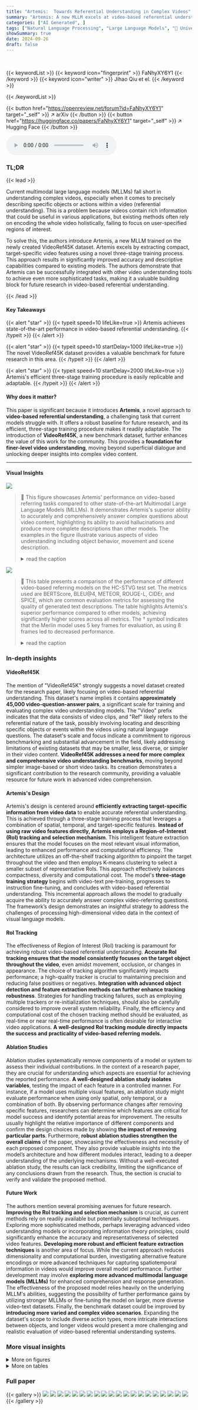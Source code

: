 ```yaml
---
title: "Artemis:  Towards Referential Understanding in Complex Videos"
summary: "Artemis: A new MLLM excels at video-based referential understanding, accurately describing targets within complex videos using natural language questions and bounding boxes, surpassing existing models..."
categories: ["AI Generated", ]
tags: ["Natural Language Processing", "Large Language Models", "🏢 University of Chinese Academy of Sciences",]
showSummary: true
date: 2024-09-26
draft: false
---
```


<br>

{{< keywordList >}}
{{< keyword icon="fingerprint" >}} FaNhyXY6Y1 {{< /keyword >}}
{{< keyword icon="writer" >}} Jihao Qiu et el. {{< /keyword >}}
 
{{< /keywordList >}}

{{< button href="https://openreview.net/forum?id=FaNhyXY6Y1" target="_self" >}}
↗ arXiv
{{< /button >}}
{{< button href="https://huggingface.co/papers/FaNhyXY6Y1" target="_self" >}}
↗ Hugging Face
{{< /button >}}



<audio controls>
    <source src="https://ai-paper-reviewer.com/FaNhyXY6Y1/podcast.wav" type="audio/wav">
    Your browser does not support the audio element.
</audio>


### TL;DR


{{< lead >}}

Current multimodal large language models (MLLMs) fall short in understanding complex videos, especially when it comes to precisely describing specific objects or actions within a video (referential understanding).  This is a problem because videos contain rich information that could be useful in various applications, but existing methods often rely on encoding the whole video holistically, failing to focus on user-specified regions of interest.

To solve this, the authors introduce Artemis, a new MLLM trained on the newly created VideoRef45K dataset.  Artemis excels by extracting compact, target-specific video features using a novel three-stage training process. This approach results in significantly improved accuracy and descriptive capabilities compared to existing models. The authors demonstrate that Artemis can be successfully integrated with other video understanding tools to achieve even more sophisticated tasks, making it a valuable building block for future research in video-based referential understanding.

{{< /lead >}}


#### Key Takeaways

{{< alert "star" >}}
{{< typeit speed=10 lifeLike=true >}} Artemis achieves state-of-the-art performance in video-based referential understanding. {{< /typeit >}}
{{< /alert >}}

{{< alert "star" >}}
{{< typeit speed=10 startDelay=1000 lifeLike=true >}} The novel VideoRef45K dataset provides a valuable benchmark for future research in this area. {{< /typeit >}}
{{< /alert >}}

{{< alert "star" >}}
{{< typeit speed=10 startDelay=2000 lifeLike=true >}} Artemis's efficient three-stage training procedure is easily replicable and adaptable. {{< /typeit >}}
{{< /alert >}}

#### Why does it matter?
This paper is significant because it introduces **Artemis**, a novel approach to **video-based referential understanding**, a challenging task that current models struggle with.  It offers a robust baseline for future research, and its efficient, three-stage training procedure makes it readily adaptable. The introduction of **VideoRef45K**, a new benchmark dataset,  further enhances the value of this work for the community.  This provides a **foundation for finer-level video understanding**, moving beyond superficial dialogue and unlocking deeper insights into complex video content.

------
#### Visual Insights



![](https://ai-paper-reviewer.com/FaNhyXY6Y1/figures_1_1.jpg)

> 🔼 This figure showcases Artemis' performance on video-based referring tasks compared to other state-of-the-art Multimodal Large Language Models (MLLMs).  It demonstrates Artemis's superior ability to accurately and comprehensively answer complex questions about video content, highlighting its ability to avoid hallucinations and produce more complete descriptions than other models. The examples in the figure illustrate various aspects of video understanding including object behavior, movement and scene description.
> <details>
> <summary>read the caption</summary>
> Figure 1: Artemis' ability in video-based dialogue. Notably, Artemis excels particularly in video-based referring, outperforming the existing MLLMs including Merlin [57] and Video-LLaVA [31] lacking comprehensiveness and Osprey [59] suffering hallucination.
> </details>





![](https://ai-paper-reviewer.com/FaNhyXY6Y1/tables_5_1.jpg)

> 🔼 This table presents a comparison of the performance of different video-based referring models on the HC-STVG test set.  The metrics used are BERTScore, BLEU@4, METEOR, ROUGE-L, CIDEr, and SPICE, which are common evaluation metrics for assessing the quality of generated text descriptions.  The table highlights Artemis's superior performance compared to other models, achieving significantly higher scores across all metrics.  The † symbol indicates that the Merlin model uses 5 key frames for evaluation, as using 8 frames led to decreased performance.
> <details>
> <summary>read the caption</summary>
> Table 1: A comparison of video-based referring metrics on the HC-STVG test set. †: We use 5 key frames while using 8 frames leads to worse results.
> </details>





### In-depth insights


#### VideoRef45K
The mention of "VideoRef45K" strongly suggests a novel dataset created for the research paper, likely focusing on video-based referential understanding.  This dataset's name implies it contains **approximately 45,000 video-question-answer pairs**, a significant scale for training and evaluating complex video understanding models. The "Video" prefix indicates that the data consists of video clips, and "Ref" likely refers to the referential nature of the task, possibly involving locating and describing specific objects or events within the videos using natural language questions.  The dataset's scale and focus indicate a commitment to rigorous benchmarking and substantial advancement in the field, likely addressing limitations of existing datasets that may be smaller, less diverse, or simpler in their video content. **VideoRef45K addresses a need for more complex and comprehensive video understanding benchmarks**,  moving beyond simpler image-based or short video tasks.  Its creation demonstrates a significant contribution to the research community, providing a valuable resource for future work in advanced video comprehension.

#### Artemis's Design
Artemis's design is centered around **efficiently extracting target-specific information from video data** to enable accurate referential understanding.  This is achieved through a three-stage training process that leverages a combination of spatial, temporal, and target-specific features. **Instead of using raw video features directly, Artemis employs a Region-of-Interest (RoI) tracking and selection mechanism**.  This intelligent feature extraction ensures that the model focuses on the most relevant visual information, leading to enhanced performance and computational efficiency. The architecture utilizes an off-the-shelf tracking algorithm to pinpoint the target throughout the video and then employs K-means clustering to select a smaller subset of representative RoIs.  This approach effectively balances compactness, diversity and computational cost.  The model's **three-stage training strategy** begins with video-text pre-training, progresses to instruction fine-tuning, and concludes with video-based referential understanding. This incremental approach allows the model to gradually acquire the ability to accurately answer complex video-referring questions.  The framework’s design demonstrates an insightful strategy to address the challenges of processing high-dimensional video data in the context of visual language models.

#### Rol Tracking
The effectiveness of Region of Interest (RoI) tracking is paramount for achieving robust video-based referential understanding.  **Accurate RoI tracking ensures that the model consistently focuses on the target object throughout the video**, even amidst movement, occlusion, or changes in appearance.  The choice of tracking algorithm significantly impacts performance; a high-quality tracker is crucial to maintaining precision and reducing false positives or negatives. **Integration with advanced object detection and feature extraction methods can further enhance tracking robustness**.  Strategies for handling tracking failures, such as employing multiple trackers or re-initialization techniques, should also be carefully considered to improve overall system reliability.  Finally, the efficiency and computational cost of the chosen tracking method should be evaluated, as real-time or near real-time performance is often desirable for interactive video applications.  **A well-designed RoI tracking module directly impacts the success and practicality of video-based referring models.**

#### Ablation Studies
Ablation studies systematically remove components of a model or system to assess their individual contributions.  In the context of a research paper, they are crucial for understanding which aspects are essential for achieving the reported performance.  **A well-designed ablation study isolates variables**, testing the impact of each feature in a controlled manner. For instance, if a model uses multiple visual features, an ablation study might evaluate performance when using only spatial, only temporal, or a combination of both.  By observing performance changes after removing specific features, researchers can determine which features are critical for model success and identify potential areas for improvement.  The results usually highlight the relative importance of different components and confirm the design choices made by showing **the impact of removing particular parts**.  Furthermore, **robust ablation studies strengthen the overall claims** of the paper, showcasing the effectiveness and necessity of each proposed component.  They also provide valuable insights into the model’s architecture and how different modules interact, leading to a deeper understanding of the underlying mechanisms.  Without a well-executed ablation study, the results can lack credibility, limiting the significance of any conclusions drawn from the research. Thus, the section is crucial to verify and validate the proposed method.

#### Future Work
The authors mention several promising avenues for future research.  **Improving the RoI tracking and selection mechanism** is crucial, as current methods rely on readily available but potentially suboptimal techniques. Exploring more sophisticated methods, perhaps leveraging advanced video understanding models or incorporating information theory principles, could significantly enhance the accuracy and representativeness of selected video features.  **Developing more robust and efficient feature extraction techniques** is another area of focus. While the current approach reduces dimensionality and computational burden, investigating alternative feature encodings or more advanced techniques for capturing spatiotemporal information in videos would improve overall model performance.  Further development may involve **exploring more advanced multimodal language models (MLLMs)** for enhanced comprehension and response generation.  The effectiveness of the proposed model relies heavily on the underlying MLLM's abilities, suggesting the possibility of further performance gains by utilizing stronger MLLMs or fine-tuning the model on larger, more diverse video-text datasets. Finally, the benchmark dataset could be improved by **introducing more varied and complex video scenarios**.  Expanding the dataset's scope to include diverse action types, more intricate interactions between objects, and longer videos would present a more challenging and realistic evaluation of video-based referential understanding systems.


### More visual insights

<details>
<summary>More on figures
</summary>


![](https://ai-paper-reviewer.com/FaNhyXY6Y1/figures_3_1.jpg)

> 🔼 This figure illustrates the architecture of Artemis, a multimodal large language model designed for video-based referential understanding. The left panel shows the overall framework, where the model takes a user query and video features (spatial, temporal, and target-specific) as input and generates a textual answer.  The right panel details the RoI (Region of Interest) tracking and selection process used to extract the target-specific video features.  This involves tracking a bounding box around the target object across frames, selecting key frames with relevant features, and then using a clustering method to obtain a compact representation. The different IDs in the right panel show the results of the clustering process. 
> <details>
> <summary>read the caption</summary>
> Figure 2: Left: the overall framework of Artemis, where an MLLM receives a text prompt together with spatial, temporal, and target-specific video features, and produces the answer. Right: the RoI tracking and selection mechanism to generate target-specific features. We use different IDs to show the clustering result. This figure is best viewed in color.
> </details>



![](https://ai-paper-reviewer.com/FaNhyXY6Y1/figures_6_1.jpg)

> 🔼 This figure compares the performance of Artemis and Merlin on video-based referring tasks.  It highlights Artemis's advantage in not requiring semantic class information about the target region, which is unlike Merlin. The figure shows examples where Artemis correctly answers the question about a target region's actions in a video, while Merlin provides incorrect or less comprehensive answers.  The visual components of the figure illustrate the process; input regions are marked in orange, tracked regions of interest (ROIs) in blue, and selected ROIs are highlighted with yellow stars.  Correct and incorrect answers are noted in green and red, respectively.
> <details>
> <summary>read the caption</summary>
> Figure 3: Artemis and Merlin for video-based referring. Note that Merlin needs the semantic class of <region> to be provided while Artemis does not. In each case, the orange rectangle indicates the input <region>, blue rectangles are the tracked RoIs, and yellow stars label the selected Rols. Red and green texts indicate incorrect and correct answers, respectively. This figure is best viewed in color.
> </details>



![](https://ai-paper-reviewer.com/FaNhyXY6Y1/figures_6_2.jpg)

> 🔼 This figure shows the results of two experiments evaluating the impact of RoI tracking and selection methods on the informativeness and diversity of RoIs. The top panel shows that adding RoI tracking increases the information entropy of the RoIs, indicating that more information is captured. The bottom panel shows that using K-means clustering to select RoIs results in higher inter-frame RoI difference compared to using uniform or random sampling, suggesting that the selected RoIs are more diverse. Overall, this figure demonstrates that RoI tracking and selection improves the quality of the video features used for referential understanding.
> <details>
> <summary>read the caption</summary>
> Figure 4: RoI manipulation increases the informativeness and diversity of RoIs. See Appendix D for details.
> </details>



![](https://ai-paper-reviewer.com/FaNhyXY6Y1/figures_7_1.jpg)

> 🔼 This figure shows an ablation study comparing three different RoI selection methods: only using the queried RoI, tracking and uniformly choosing 4 RoIs, and tracking & clustering to choose 4 RoIs.  For each method, the figure displays example videos with the input <region> highlighted in orange, tracked RoIs in blue, and selected RoIs marked with yellow stars.  The corresponding generated captions are given, highlighting the improved accuracy and comprehensiveness of the description when using tracking and clustering.
> <details>
> <summary>read the caption</summary>
> Figure 5: How RoI tracking and selection gradually improves the quality of video-based referring. In each example, the orange rectangle indicates the input <region>, blue rectangles are the tracked RoIs, and green and yellow stars label the uniformly sampled and K-means selected RoIs, respectively. Red and green texts highlight the incorrect and correct outputs. This figure is best viewed in color.
> </details>



![](https://ai-paper-reviewer.com/FaNhyXY6Y1/figures_8_1.jpg)

> 🔼 This figure demonstrates Artemis's integration with GroundingDINO for multi-round video-based referring. The example shows a series of questions and answers, where Artemis provides the initial answer (referring to a specific region in the video), and GroundingDINO then locates the referenced entity in the video and presents it as further input to answer subsequent questions. This showcases the collaborative nature of these models in handling complex video understanding tasks.
> <details>
> <summary>read the caption</summary>
> Figure 6: An example of multi-round, video-based referring by integrating Artemis with GroundingDINO [34].
> </details>



![](https://ai-paper-reviewer.com/FaNhyXY6Y1/figures_14_1.jpg)

> 🔼 This figure shows six example video clips from the VideoRef45K dataset. Each clip contains a sequence of frames showing an object performing an action, along with bounding boxes highlighting the object's position in each frame.  The accompanying text provides a concise description of the object's activity in the clip.  The purpose is to illustrate the diversity of actions and object types represented in the dataset, which consists of 45K video question-answer pairs.
> <details>
> <summary>read the caption</summary>
> Figure 8: Some examples of VideoRef45K.
> </details>



![](https://ai-paper-reviewer.com/FaNhyXY6Y1/figures_16_1.jpg)

> 🔼 This figure compares the performance of Artemis with other image-based MLLMs (Osprey and Ferret) on a video-based referring task.  The image-based models process the video frame by frame using image-based referring methods and then use GPT-3.5-Turbo to combine these results into an overall video description.  The figure highlights Artemis's superior ability to understand and describe the actions and behavior within a video compared to the combined image-based MLLM approach, demonstrating that Artemis is more effective at video-based referring than a frame-wise image-based approach followed by text summarization.  The examples provided in the figure shows differences in the comprehensiveness and accuracy of the descriptions generated by each method.
> <details>
> <summary>read the caption</summary>
> Figure 9: A comparison of video-based referring between image-based MLLMs and Artemis. GPT-3.5-Turbo is used to integrate the 5 independent outputs from the image-based MLLMs.
> </details>



![](https://ai-paper-reviewer.com/FaNhyXY6Y1/figures_17_1.jpg)

> 🔼 This figure shows the attention map between RoI tokens and temporal tokens. The attention map visualizes the relationships between the RoI features extracted from different frames of the video and the temporal features representing the entire video. It helps demonstrate how the model integrates spatial and temporal information to understand the video content. Warmer colors indicate stronger attention weights, suggesting stronger relationships between those features.
> <details>
> <summary>read the caption</summary>
> Figure 10: Attention map between RoI tokens and temporal tokens.
> </details>



![](https://ai-paper-reviewer.com/FaNhyXY6Y1/figures_17_2.jpg)

> 🔼 This figure compares Artemis and Merlin's performance on video-based referring tasks.  It highlights Artemis's ability to answer questions without requiring explicit semantic class labels for the target region, unlike Merlin. It demonstrates Artemis's superior performance by showing its ability to identify and track the relevant regions of interest within the video and accurately answer questions regarding the target's actions.
> <details>
> <summary>read the caption</summary>
> Figure 3: Artemis and Merlin for video-based referring. Note that Merlin needs the semantic class of <region> to be provided while Artemis does not. In each case, the orange rectangle indicates the input <region>, blue rectangles are the tracked RoIs, and yellow stars label the selected Rols. Red and green texts indicate incorrect and correct answers, respectively. This figure is best viewed in color.
> </details>



![](https://ai-paper-reviewer.com/FaNhyXY6Y1/figures_18_1.jpg)

> 🔼 This figure shows an example of Artemis performing long video understanding. The video is divided into four segments, and Artemis produces a description for each segment.  These individual descriptions are then combined by Artemis to generate a comprehensive summary of the entire video's events. The example showcases Artemis' ability to not only understand individual actions within short video segments but also to combine these into a coherent narrative summarizing the overall events of a longer video.
> <details>
> <summary>read the caption</summary>
> Figure 12: The example of long video understanding generated by Artemis.
> </details>



![](https://ai-paper-reviewer.com/FaNhyXY6Y1/figures_18_2.jpg)

> 🔼 This figure compares the performance of Artemis and Merlin on video-based referring tasks.  It highlights Artemis's ability to successfully answer questions about a target region in a video without requiring explicit semantic labels, unlike Merlin which does need this extra information.  Each row shows an example, with the orange rectangle showing the initial target region; blue rectangles track the target throughout the video; yellow stars highlight selected keyframes; and red and green text indicates whether the model was correct (green) or incorrect (red).
> <details>
> <summary>read the caption</summary>
> Figure 3: Artemis and Merlin for video-based referring. Note that Merlin needs the semantic class of <region> to be provided while Artemis does not. In each case, the orange rectangle indicates the input <region>, blue rectangles are the tracked RoIs, and yellow stars label the selected Rols. Red and green texts indicate incorrect and correct answers, respectively. This figure is best viewed in color.
> </details>



![](https://ai-paper-reviewer.com/FaNhyXY6Y1/figures_19_1.jpg)

> 🔼 This figure compares the performance of Artemis and Merlin on video-based referring tasks.  It highlights that Artemis does not require the semantic class of the target region as input, unlike Merlin.  The figure shows example questions, model responses, and visual representations (bounding boxes) to illustrate the model's ability to identify and describe target actions within a video.
> <details>
> <summary>read the caption</summary>
> Figure 3: Artemis and Merlin for video-based referring. Note that Merlin needs the semantic class of <region> to be provided while Artemis does not. In each case, the orange rectangle indicates the input <region>, blue rectangles are the tracked RoIs, and yellow stars label the selected Rols. Red and green texts indicate incorrect and correct answers, respectively. This figure is best viewed in color.
> </details>



</details>




<details>
<summary>More on tables
</summary>


![](https://ai-paper-reviewer.com/FaNhyXY6Y1/tables_7_1.jpg)
> 🔼 This table presents the results of an ablation study conducted on the HC-STVG dataset to evaluate the effectiveness of different RoI (Region of Interest) selection methods for video-based referring.  The methods compared include a baseline (no RoI selection), removing tracking instructions, uniformly sampling RoIs, randomly sampling RoIs, and using K-means clustering for RoI selection. The table shows the performance of each method across various metrics, including BLEU@4, METEOR, ROUGE_L, CIDEr, and SPICE. The results demonstrate the superiority of K-means clustering in selecting representative RoIs that effectively capture the semantic changes throughout complex videos.
> <details>
> <summary>read the caption</summary>
> Table 2: Ablation on different RoI selection methods. Results are reported on HC-STVG.
> </details>

![](https://ai-paper-reviewer.com/FaNhyXY6Y1/tables_7_2.jpg)
> 🔼 This table presents the results of an ablation study conducted on the HC-STVG dataset to determine the optimal number of selected Regions of Interest (RoIs) for video-based referring.  The study varied the number of RoIs (1, 2, 4, 6, and 8) and measured the performance using several metrics: BERT Score, BLEU@4, METEOR, ROUGE_L, CIDEr, and SPICE. The results show that using 4 RoIs provides the best balance between performance and efficiency.
> <details>
> <summary>read the caption</summary>
> Table 3: Ablation on the number of selected RoIs. Results are reported on HC-STVG.
> </details>

![](https://ai-paper-reviewer.com/FaNhyXY6Y1/tables_8_1.jpg)
> 🔼 This table compares the performance of different methods on the video-based referring task using the HC-STVG test dataset.  The metrics used are BERTScore, BLEU@4, METEOR, ROUGE-L, CIDEr, and SPICE, which are common evaluation metrics for evaluating the quality of generated text.  The table shows that the proposed Artemis model outperforms other existing methods on all metrics. The † symbol indicates that a different number of frames were used for the compared method. 
> <details>
> <summary>read the caption</summary>
> Table 1: A comparison of video-based referring metrics on the HC-STVG test set. †: We use 5 key frames while using 8 frames leads to worse results.
> </details>

![](https://ai-paper-reviewer.com/FaNhyXY6Y1/tables_9_1.jpg)
> 🔼 This table compares the performance of various models on the HC-STVG video-based referring task, using metrics such as BERTScore, BLEU@4, METEOR, ROUGE-L, CIDEr, and SPICE.  It highlights the superior performance of the Artemis model compared to existing models like Osprey, Ferret, Shikra, Video-ChatGPT, Video-LLaVA, and Merlin.  The use of 5 keyframes versus 8 is noted as affecting Merlin's results. 
> <details>
> <summary>read the caption</summary>
> Table 1: A comparison of video-based referring metrics on the HC-STVG test set. †: We use 5 key frames while using 8 frames leads to worse results.
> </details>

![](https://ai-paper-reviewer.com/FaNhyXY6Y1/tables_15_1.jpg)
> 🔼 This table presents the composition of the VideoRef45K benchmark dataset, which is created by curating seven existing video datasets.  It shows the number of video clips and question-answer pairs from each original dataset (HC-STVG, MeViS, A2D Sentences, LaSOT, VID Sentence, GOT-10K, MGIT),  as well as the combined totals for the VideoRef45K benchmark.
> <details>
> <summary>read the caption</summary>
> Table 5: Curated datasets for Video-based Referring.
> </details>

![](https://ai-paper-reviewer.com/FaNhyXY6Y1/tables_15_2.jpg)
> 🔼 This table details the hyperparameters used for training the Artemis model. It's divided into three sections representing the different training stages: pre-training, instruction tuning, and referring instruction tuning.  For each stage, it lists the ViT initialization, LLM initialization, projection initialization, image resolution, video feature length, LLM sequence length, optimizer, peak learning rate, minimum learning rate, learning rate schedule, weight decay, LoRA rank, number of input trackboxes, number of chosen bounding boxes, training steps, global batch size, and numerical precision used.
> <details>
> <summary>read the caption</summary>
> Table 6: Training hyper-parameters of Artemis.
> </details>

</details>




### Full paper

{{< gallery >}}
<img src="https://ai-paper-reviewer.com/FaNhyXY6Y1/1.png" class="grid-w50 md:grid-w33 xl:grid-w25" />
<img src="https://ai-paper-reviewer.com/FaNhyXY6Y1/2.png" class="grid-w50 md:grid-w33 xl:grid-w25" />
<img src="https://ai-paper-reviewer.com/FaNhyXY6Y1/3.png" class="grid-w50 md:grid-w33 xl:grid-w25" />
<img src="https://ai-paper-reviewer.com/FaNhyXY6Y1/4.png" class="grid-w50 md:grid-w33 xl:grid-w25" />
<img src="https://ai-paper-reviewer.com/FaNhyXY6Y1/5.png" class="grid-w50 md:grid-w33 xl:grid-w25" />
<img src="https://ai-paper-reviewer.com/FaNhyXY6Y1/6.png" class="grid-w50 md:grid-w33 xl:grid-w25" />
<img src="https://ai-paper-reviewer.com/FaNhyXY6Y1/7.png" class="grid-w50 md:grid-w33 xl:grid-w25" />
<img src="https://ai-paper-reviewer.com/FaNhyXY6Y1/8.png" class="grid-w50 md:grid-w33 xl:grid-w25" />
<img src="https://ai-paper-reviewer.com/FaNhyXY6Y1/9.png" class="grid-w50 md:grid-w33 xl:grid-w25" />
<img src="https://ai-paper-reviewer.com/FaNhyXY6Y1/10.png" class="grid-w50 md:grid-w33 xl:grid-w25" />
<img src="https://ai-paper-reviewer.com/FaNhyXY6Y1/11.png" class="grid-w50 md:grid-w33 xl:grid-w25" />
<img src="https://ai-paper-reviewer.com/FaNhyXY6Y1/12.png" class="grid-w50 md:grid-w33 xl:grid-w25" />
<img src="https://ai-paper-reviewer.com/FaNhyXY6Y1/13.png" class="grid-w50 md:grid-w33 xl:grid-w25" />
<img src="https://ai-paper-reviewer.com/FaNhyXY6Y1/14.png" class="grid-w50 md:grid-w33 xl:grid-w25" />
<img src="https://ai-paper-reviewer.com/FaNhyXY6Y1/15.png" class="grid-w50 md:grid-w33 xl:grid-w25" />
<img src="https://ai-paper-reviewer.com/FaNhyXY6Y1/16.png" class="grid-w50 md:grid-w33 xl:grid-w25" />
<img src="https://ai-paper-reviewer.com/FaNhyXY6Y1/17.png" class="grid-w50 md:grid-w33 xl:grid-w25" />
<img src="https://ai-paper-reviewer.com/FaNhyXY6Y1/18.png" class="grid-w50 md:grid-w33 xl:grid-w25" />
<img src="https://ai-paper-reviewer.com/FaNhyXY6Y1/19.png" class="grid-w50 md:grid-w33 xl:grid-w25" />
<img src="https://ai-paper-reviewer.com/FaNhyXY6Y1/20.png" class="grid-w50 md:grid-w33 xl:grid-w25" />
{{< /gallery >}}